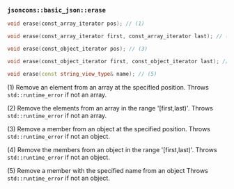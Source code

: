 ### `jsoncons::basic_json::erase`

```c++
void erase(const_array_iterator pos); // (1)

void erase(const_array_iterator first, const_array_iterator last); // (2)

void erase(const_object_iterator pos); // (3)

void erase(const_object_iterator first, const_object_iterator last); // (4)

void erase(const string_view_type& name); // (5)
```

(1) Remove an element from an array at the specified position.
Throws `std::runtime_error` if not an array.

(2) Remove the elements from an array in the range '[first,last)'.
Throws `std::runtime_error` if not an array.

(3) Remove a member from an object at the specified position.
Throws `std::runtime_error` if not an object.
    
(4) Remove the members from an object in the range '[first,last)'.
Throws `std::runtime_error` if not an object.

(5) Remove a member with the specified name from an object
Throws `std::runtime_error` if not an object.

